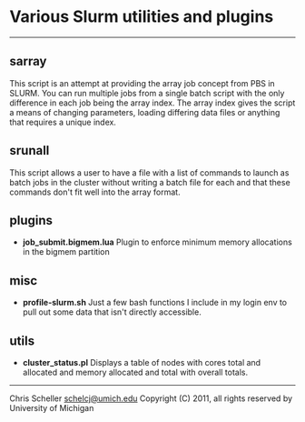 # Various Slurm utilities and plugins #

---

## sarray ##
  This script is an attempt at providing the array job concept from PBS in SLURM.
  You can run multiple jobs from a single batch script with the only difference in
  each job being the array index. The array index gives the script a means of changing
  parameters, loading differing data files or anything that requires a unique index.

## srunall ##
  This script allows a user to have a file with a list of commands to launch as batch jobs
  in the cluster without writing a batch file for each and that these commands don't
  fit well into the array format.

## plugins ##
  * __job_submit.bigmem.lua__
      Plugin to enforce minimum memory allocations in the bigmem partition

## misc ##
  * __profile-slurm.sh__
      Just a few bash functions I include in my login env to pull out some
      data that isn't directly accessible.

## utils ##
  * __cluster_status.pl__
      Displays a table of nodes with cores total and allocated and memory
      allocated and total with overall totals.

---

Chris Scheller <schelcj@umich.edu>
Copyright (C) 2011, all rights reserved by University of Michigan
